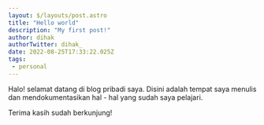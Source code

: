```yaml
---
layout: $/layouts/post.astro
title: "Hello world"
description: "My first post!"
author: dihak
authorTwitter: dihak_
date: 2022-08-25T17:33:22.025Z
tags:
 - personal
---
```

Halo! selamat datang di blog pribadi saya. Disini adalah tempat saya menulis dan mendokumentasikan hal - hal yang sudah saya pelajari.

Terima kasih sudah berkunjung!
